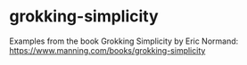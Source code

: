 # grokking-simplicity

Examples from the book Grokking Simplicity by Eric Normand: https://www.manning.com/books/grokking-simplicity
